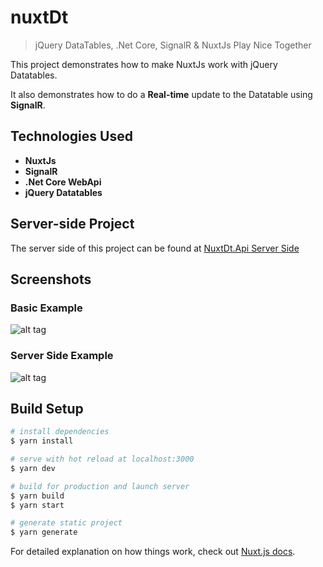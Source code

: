 # nuxtDt

> jQuery DataTables, .Net Core, SignalR & NuxtJs Play Nice Together

This project demonstrates how to make NuxtJs work with jQuery Datatables.

It also demonstrates how to do a **Real-time** update to the Datatable using **SignalR**.

## Technologies Used

- **NuxtJs**
- **SignalR**
- **.Net Core WebApi**
- **jQuery Datatables**

## Server-side Project

The server side of this project can be found at [NuxtDt.Api Server Side](https://www.github.com/NimzyMaina/NuxtDt.Api)

## Screenshots
### Basic Example

![alt tag](https://raw.github.com/NimzyMaina/nuxtDt/master/media/nuxtDt.png)

### Server Side Example

![alt tag](https://raw.github.com/NimzyMaina/nuxtDt/master/media/nuxtDt-server.png)

## Build Setup

``` bash
# install dependencies
$ yarn install

# serve with hot reload at localhost:3000
$ yarn dev

# build for production and launch server
$ yarn build
$ yarn start

# generate static project
$ yarn generate
```

For detailed explanation on how things work, check out [Nuxt.js docs](https://nuxtjs.org).


